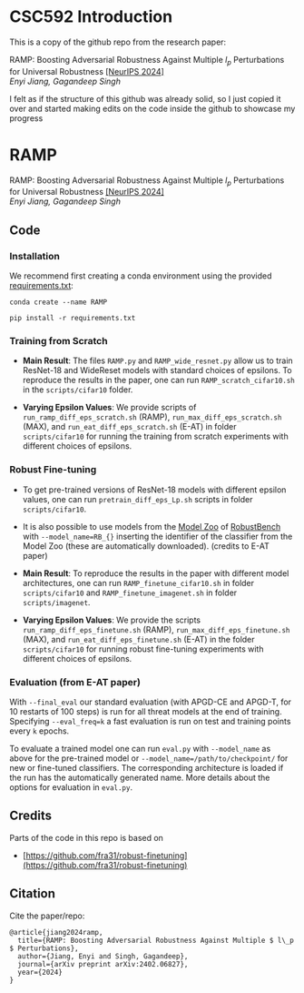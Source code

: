 # CSC592 Introduction
This is a copy of the github repo from the research paper:

RAMP: Boosting Adversarial Robustness Against Multiple $l_p$ Perturbations for Universal Robustness [[NeurIPS 2024]](https://arxiv.org/abs/2402.06827)\
*Enyi Jiang, Gagandeep Singh*

I felt as if the structure of this github was already solid, so I just copied it over and started making edits on the code inside the github to showcase my progress


# RAMP
RAMP: Boosting Adversarial Robustness Against Multiple $l_p$ Perturbations for Universal Robustness [[NeurIPS 2024]](https://arxiv.org/abs/2402.06827)\
*Enyi Jiang, Gagandeep Singh*


## Code

### Installation
We recommend first creating a conda environment using the provided [requirements.txt](https://github.com/uiuc-focal-lab/RAMP/blob/main/requirements.txt):

`conda create --name RAMP`

`pip install -r requirements.txt`

### Training from Scratch

+ **Main Result**: The files `RAMP.py` and `RAMP_wide_resnet.py` allow us to train ResNet-18 and WideReset models with standard choices of epsilons. To reproduce the results in the paper, one can run `RAMP_scratch_cifar10.sh` in the `scripts/cifar10` folder.
  
+ **Varying Epsilon Values**: We provide scripts of `run_ramp_diff_eps_scratch.sh` (RAMP), `run_max_diff_eps_scratch.sh` (MAX), and `run_eat_diff_eps_scratch.sh` (E-AT) in folder `scripts/cifar10` for running the training from scratch experiments with different choices of epsilons. 

### Robust Fine-tuning

+ To get pre-trained versions of ResNet-18 models with different epsilon values, one can run `pretrain_diff_eps_Lp.sh` scripts in folder `scripts/cifar10`.

+ It is also possible to use models from the [Model Zoo](https://github.com/RobustBench/robustbench#model-zoo) of [RobustBench](https://robustbench.github.io/)
with `--model_name=RB_{}` inserting the identifier of the classifier from the Model Zoo (these are automatically downloaded). (credits to E-AT paper)

+ **Main Result**:  To reproduce the results in the paper with different model architectures, one can run `RAMP_finetune_cifar10.sh` in folder `scripts/cifar10` and `RAMP_finetune_imagenet.sh` in folder `scripts/imagenet`.

+ **Varying Epsilon Values**: We provide the scripts `run_ramp_diff_eps_finetune.sh` (RAMP), `run_max_diff_eps_finetune.sh` (MAX), and `run_eat_diff_eps_finetune.sh` (E-AT) in the folder `scripts/cifar10` for running robust fine-tuning experiments with different choices of epsilons. 

### Evaluation (from E-AT paper)
With `--final_eval` our standard evaluation (with APGD-CE and APGD-T, for 10 restarts of 100 steps) is run for all threat models at the end of training.
Specifying `--eval_freq=k` a fast evaluation is run on test and training points every `k` epochs.

To evaluate a trained model one can run `eval.py` with `--model_name` as above for the pre-trained model or `--model_name=/path/to/checkpoint/` for new or fine-tuned
classifiers. The corresponding architecture is loaded if the run has the automatically generated name. More details about the options for evaluation in `eval.py`.

## Credits
Parts of the code in this repo is based on
+ [https://github.com/fra31/robust-finetuning](https://github.com/fra31/robust-finetuning)

## Citation
Cite the paper/repo:
```
@article{jiang2024ramp,
  title={RAMP: Boosting Adversarial Robustness Against Multiple $ l\_p $ Perturbations},
  author={Jiang, Enyi and Singh, Gagandeep},
  journal={arXiv preprint arXiv:2402.06827},
  year={2024}
}
```

